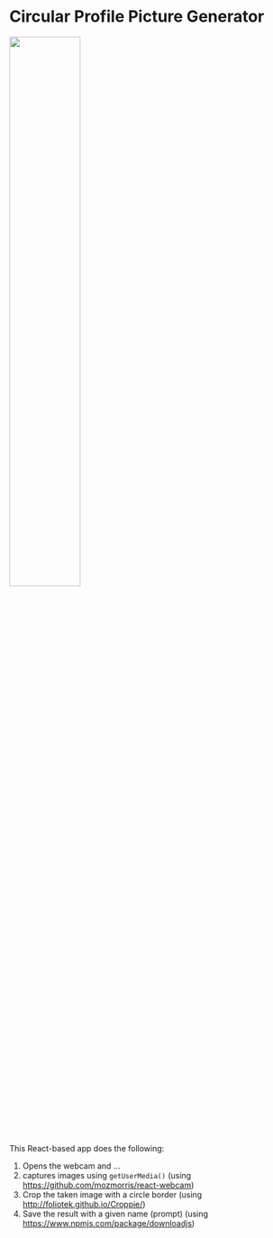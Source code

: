 # Circular Profile Picture Generator
<img src="example.gif" width="50%">

This React-based app does the following:
1. Opens the webcam and ...
2. captures images using `getUserMedia()` (using https://github.com/mozmorris/react-webcam)
3. Crop the taken image with a circle border (using http://foliotek.github.io/Croppie/)
4. Save the result with a given name (prompt) (using https://www.npmjs.com/package/downloadjs)
